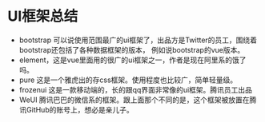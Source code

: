 # UI框架总结

- bootstrap 可以说使用范围最广的ui框架了，出品方是Twitter的员工，围绕着bootstrap还包括了各种数据框架的版本，
例如说bootstrap的vue版本。
- element，这是vue里面用的很广的ui框架之一，作者是现在阿里系的饿了吗。
- pure 这是一个雅虎出的存css框架。使用程度也比较广，简单轻量级。
- frozenui 这是一款移动端的，长的跟qq界面非常像的ui框架。腾讯员工出品
- WeUI 腾讯巴巴的微信系的框架。跟上面那个不同的是，这个框架被放置在腾讯GitHub的账号上，想必是亲儿子。
